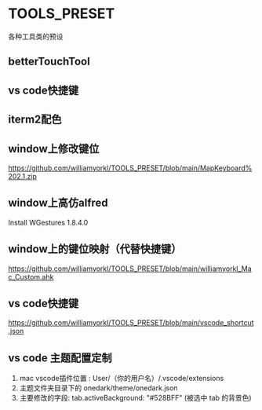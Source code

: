 # TOOLS_PRESET
各种工具类的预设

## betterTouchTool

## vs code快捷键

## iterm2配色

## window上修改键位
https://github.com/williamyorkl/TOOLS_PRESET/blob/main/MapKeyboard%202.1.zip

## window上高仿alfred
Install WGestures 1.8.4.0

## window上的键位映射（代替快捷键）
https://github.com/williamyorkl/TOOLS_PRESET/blob/main/williamyorkl_Mac_Custom.ahk

## vs code快捷键
https://github.com/williamyorkl/TOOLS_PRESET/blob/main/vscode_shortcut.json

## vs code 主题配置定制
1. mac vscode插件位置 : User/（你的用户名）/.vscode/extensions
2. 主题文件夹目录下的 onedark/theme/onedark.json
3. 主要修改的字段: tab.activeBackground: "#528BFF" (被选中 tab 的背景色)

